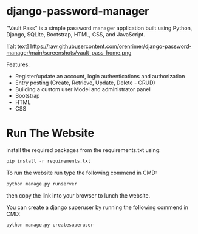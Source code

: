 # django-password-manager


"Vault Pass" is a simple password manager application built using Python, Django, SQLite, Bootstrap, HTML, CSS, and JavaScript.

![alt text] https://raw.githubusercontent.com/orenrimer/django-password-manager/main/screenshots/vault_pass_home.png


Features:

  - Register/update an account, login authentications and authorization
  - Entry posting (Create, Retrieve, Update, Delete - CRUD)
  - Building a custom user Model and administrator panel
  - Bootstrap
  - HTML
  - CSS


# Run The Website

install the required packages from the requirements.txt using:
```python
pip install -r requirements.txt
```
To run the website run type the following commend in CMD: 
```python
python manage.py runserver
```
then copy the link into your browser to lunch the website.
<br/>

You can create a django superuser by running the following commend in CMD:
```python
python manage.py createsuperuser
```
